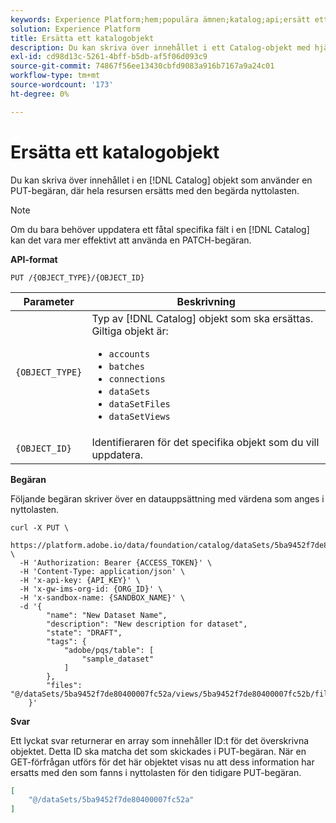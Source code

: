 ```yaml
---
keywords: Experience Platform;hem;populära ämnen;katalog;api;ersätt ett objekt
solution: Experience Platform
title: Ersätta ett katalogobjekt
description: Du kan skriva över innehållet i ett Catalog-objekt med hjälp av en PUT-begäran, där hela resursen ersätts med nyttolasten för begäran.
exl-id: cd98d13c-5261-4bff-b5db-af5f06d093c9
source-git-commit: 74867f56ee13430cbfd9083a916b7167a9a24c01
workflow-type: tm+mt
source-wordcount: '173'
ht-degree: 0%

---
```


# Ersätta ett katalogobjekt

Du kan skriva över innehållet i en [!DNL Catalog] objekt som använder en PUT-begäran, där hela resursen ersätts med den begärda nyttolasten.

>[!NOTE]
>
>Om du bara behöver uppdatera ett fåtal specifika fält i en [!DNL Catalog] kan det vara mer effektivt att använda en PATCH-begäran.

**API-format**

```http
PUT /{OBJECT_TYPE}/{OBJECT_ID}
```

| Parameter | Beskrivning |
| --- | --- |
| `{OBJECT_TYPE}` | Typ av [!DNL Catalog] objekt som ska ersättas. Giltiga objekt är: <ul><li>`accounts`</li><li>`batches`</li><li>`connections`</li><li>`dataSets`</li><li>`dataSetFiles`</li><li>`dataSetViews`</li></ul> |
| `{OBJECT_ID}` | Identifieraren för det specifika objekt som du vill uppdatera. |

**Begäran**

Följande begäran skriver över en datauppsättning med värdena som anges i nyttolasten.

```shell
curl -X PUT \
  https://platform.adobe.io/data/foundation/catalog/dataSets/5ba9452f7de80400007fc52a \
  -H 'Authorization: Bearer {ACCESS_TOKEN}' \
  -H 'Content-Type: application/json' \
  -H 'x-api-key: {API_KEY}' \
  -H 'x-gw-ims-org-id: {ORG_ID}' \
  -H 'x-sandbox-name: {SANDBOX_NAME}' \
  -d '{
        "name": "New Dataset Name",
        "description": "New description for dataset",
        "state": "DRAFT",
        "tags": {
            "adobe/pqs/table": [
                "sample_dataset"
            ]
        },
        "files": "@/dataSets/5ba9452f7de80400007fc52a/views/5ba9452f7de80400007fc52b/files"
    }'
```

**Svar**

Ett lyckat svar returnerar en array som innehåller ID:t för det överskrivna objektet. Detta ID ska matcha det som skickades i PUT-begäran. När en GET-förfrågan utförs för det här objektet visas nu att dess information har ersatts med den som fanns i nyttolasten för den tidigare PUT-begäran.

```json
[
    "@/dataSets/5ba9452f7de80400007fc52a"
]
```
